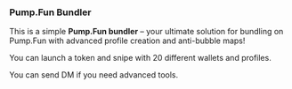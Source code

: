 ### Pump.Fun Bundler

This is a simple **Pump.Fun bundler** – your ultimate solution for bundling on Pump.Fun with advanced profile creation and anti-bubble maps!

You can launch a token and snipe with 20 different wallets and profiles. 

You can send DM if you need advanced tools.


